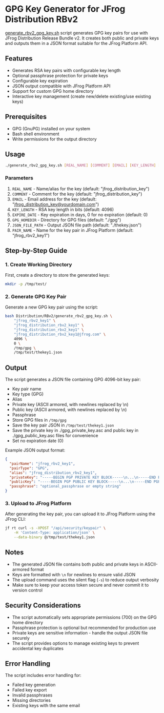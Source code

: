 # GPG Key Generator for JFrog Distribution RBv2

[generate_rbv2_gpg_key.sh](generate_rbv2_gpg_key.sh) script generates GPG key pairs for use with JFrog Distribution Release Bundle v2. It creates both public and private keys and outputs them in a JSON format suitable for the JFrog Platform API.

## Features

- Generates RSA key pairs with configurable key length
- Optional passphrase protection for private keys
- Configurable key expiration
- JSON output compatible with JFrog Platform API
- Support for custom GPG home directory
- Interactive key management (create new/delete existing/use existing keys)

## Prerequisites

- GPG (GnuPG) installed on your system
- Bash shell environment
- Write permissions for the output directory

## Usage

```bash
./generate_rbv2_gpg_key.sh [REAL_NAME] [COMMENT] [EMAIL] [KEY_LENGTH] [EXPIRE_DATE] [GPG_HOMEDIR] [JSON_FILE_PATH] [PAIR_NAME]
```

### Parameters

1. `REAL_NAME` - Name/alias for the key (default: "jfrog_distribution_key")
2. `COMMENT` - Comment for the key (default: "jfrog_distribution_key")
3. `EMAIL` - Email address for the key (default: "jfrog_distribution_key@yourdomain.com")
4. `KEY_LENGTH` - RSA key length in bits (default: 4096)
5. `EXPIRE_DATE` - Key expiration in days, 0 for no expiration (default: 0)
6. `GPG_HOMEDIR` - Directory for GPG files (default: "./gpg")
7. `JSON_FILE_PATH` - Output JSON file path (default: "./thekey.json")
8. `PAIR_NAME` - Name for the key pair in JFrog Platform (default: "jfrog_rbv2_key1")

## Step-by-Step Guide

### 1. Create Working Directory

First, create a directory to store the generated keys:

```bash
mkdir -p /tmp/test/
```

### 2. Generate GPG Key Pair

Generate a new GPG key pair using the script:

```bash
bash Distribution/RBv2/generate_rbv2_gpg_key.sh \
    "jfrog_rbv2_key1" \
    "jfrog_distribution_rbv2_key1" \
    "jfrog_distribution_rbv2_key1" \
    "jfrog_distribution_rbv2_key1@jfrog.com" \
    4096 \
    0 \
    /tmp/gpg \
    /tmp/test/thekey1.json
```

## Output

The script generates a JSON file containing GPG 4096-bit key pair:
- Key pair name
- Key type (GPG)
- Alias
- Private key (ASCII armored, with newlines replaced by \n)
- Public key (ASCII armored, with newlines replaced by \n)
- Passphrase 
- Store GPG files in `/tmp/gpg`
- Save the key pair JSON in `/tmp/test/thekey1.json`
- Save the private key in ./gpg_private_key.asc and public key in ./gpg_public_key.asc files for convenience
- Set no expiration date (0)


Example JSON output format:
```json
{
  "pairName": "jfrog_rbv2_key1",
  "pairType": "GPG",
  "alias": "jfrog_distribution_rbv2_key1",
  "privateKey": "-----BEGIN PGP PRIVATE KEY BLOCK-----\n...\n-----END PGP PRIVATE KEY BLOCK-----",
  "publicKey": "-----BEGIN PGP PUBLIC KEY BLOCK-----\n...\n-----END PGP PUBLIC KEY BLOCK-----",
  "passphrase": "optional_passphrase or empty string"
}
```

### 3. Upload to JFrog Platform

After generating the key pair, you can upload it to JFrog Platform using the JFrog CLI:

```bash
jf rt curl -s -XPOST "/api/security/keypair" \
    -H 'Content-Type: application/json' \
    --data-binary @/tmp/test/thekey1.json

```

## Notes

- The generated JSON file contains both public and private keys in ASCII-armored format
- Keys are formatted with `\n` for newlines to ensure valid JSON
- The upload command uses the silent flag (`-s`) to reduce output verbosity
- Make sure to keep your access token secure and never commit it to version control



## Security Considerations

- The script automatically sets appropriate permissions (700) on the GPG home directory
- Passphrase protection is optional but recommended for production use
- Private keys are sensitive information - handle the output JSON file securely
- The script provides options to manage existing keys to prevent accidental key duplicates

## Error Handling

The script includes error handling for:
- Failed key generation
- Failed key export
- Invalid passphrases
- Missing directories
- Existing keys with the same email


